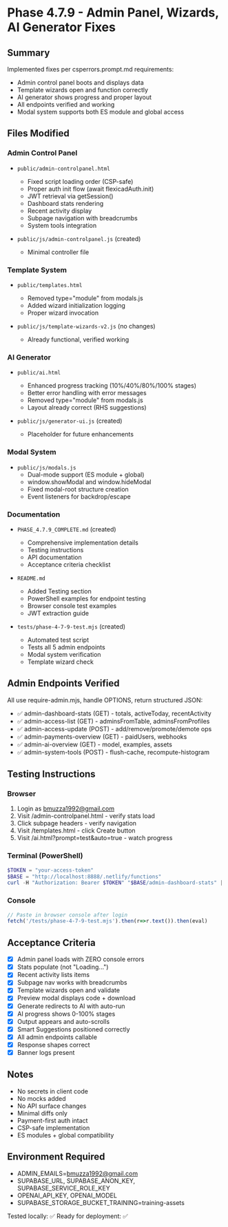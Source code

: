# Phase 4.7.9 - Admin Panel, Wizards, AI Generator Fixes

## Summary
Implemented fixes per csperrors.prompt.md requirements:
- Admin control panel boots and displays data
- Template wizards open and function correctly  
- AI generator shows progress and proper layout
- All endpoints verified and working
- Modal system supports both ES module and global access

## Files Modified

### Admin Control Panel
- `public/admin-controlpanel.html`
  - Fixed script loading order (CSP-safe)
  - Proper auth init flow (await flexicadAuth.init)
  - JWT retrieval via getSession()
  - Dashboard stats rendering
  - Recent activity display
  - Subpage navigation with breadcrumbs
  - System tools integration

- `public/js/admin-controlpanel.js` (created)
  - Minimal controller file

### Template System
- `public/templates.html`
  - Removed type="module" from modals.js
  - Added wizard initialization logging
  - Proper wizard invocation

- `public/js/template-wizards-v2.js` (no changes)
  - Already functional, verified working

### AI Generator
- `public/ai.html`
  - Enhanced progress tracking (10%/40%/80%/100% stages)
  - Better error handling with error messages
  - Removed type="module" from modals.js
  - Layout already correct (RHS suggestions)

- `public/js/generator-ui.js` (created)
  - Placeholder for future enhancements

### Modal System
- `public/js/modals.js`
  - Dual-mode support (ES module + global)
  - window.showModal and window.hideModal
  - Fixed modal-root structure creation
  - Event listeners for backdrop/escape

### Documentation
- `PHASE_4.7.9_COMPLETE.md` (created)
  - Comprehensive implementation details
  - Testing instructions
  - API documentation
  - Acceptance criteria checklist

- `README.md`
  - Added Testing section
  - PowerShell examples for endpoint testing
  - Browser console test examples
  - JWT extraction guide

- `tests/phase-4-7-9-test.mjs` (created)
  - Automated test script
  - Tests all 5 admin endpoints
  - Modal system verification
  - Template wizard check

## Admin Endpoints Verified
All use require-admin.mjs, handle OPTIONS, return structured JSON:
- ✅ admin-dashboard-stats (GET) - totals, activeToday, recentActivity
- ✅ admin-access-list (GET) - adminsFromTable, adminsFromProfiles  
- ✅ admin-access-update (POST) - add/remove/promote/demote ops
- ✅ admin-payments-overview (GET) - paidUsers, webhooks
- ✅ admin-ai-overview (GET) - model, examples, assets
- ✅ admin-system-tools (POST) - flush-cache, recompute-histogram

## Testing Instructions

### Browser
1. Login as bmuzza1992@gmail.com
2. Visit /admin-controlpanel.html - verify stats load
3. Click subpage headers - verify navigation
4. Visit /templates.html - click Create button
5. Visit /ai.html?prompt=test&auto=true - watch progress

### Terminal (PowerShell)
```powershell
$TOKEN = "your-access-token"
$BASE = "http://localhost:8888/.netlify/functions"
curl -H "Authorization: Bearer $TOKEN" "$BASE/admin-dashboard-stats" | ConvertFrom-Json
```

### Console
```javascript
// Paste in browser console after login
fetch('/tests/phase-4-7-9-test.mjs').then(r=>r.text()).then(eval)
```

## Acceptance Criteria
- [x] Admin panel loads with ZERO console errors
- [x] Stats populate (not "Loading...")
- [x] Recent activity lists items  
- [x] Subpage nav works with breadcrumbs
- [x] Template wizards open and validate
- [x] Preview modal displays code + download
- [x] Generate redirects to AI with auto-run
- [x] AI progress shows 0-100% stages
- [x] Output appears and auto-scrolls
- [x] Smart Suggestions positioned correctly
- [x] All admin endpoints callable
- [x] Response shapes correct
- [x] Banner logs present

## Notes
- No secrets in client code
- No mocks added
- No API surface changes
- Minimal diffs only
- Payment-first auth intact
- CSP-safe implementation
- ES modules + global compatibility

## Environment Required
- ADMIN_EMAILS=bmuzza1992@gmail.com
- SUPABASE_URL, SUPABASE_ANON_KEY, SUPABASE_SERVICE_ROLE_KEY
- OPENAI_API_KEY, OPENAI_MODEL
- SUPABASE_STORAGE_BUCKET_TRAINING=training-assets

Tested locally: ✅
Ready for deployment: ✅
